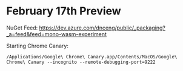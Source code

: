 February 17th Preview
=====================

NuGet Feed:
https://dev.azure.com/dnceng/public/_packaging?_a=feed&feed=mono-wasm-experiment

Starting Chrome Canary:

`/Applications/Google\ Chrome\ Canary.app/Contents/MacOS/Google\ Chrome\ Canary --incognito --remote-debugging-port=9222`
